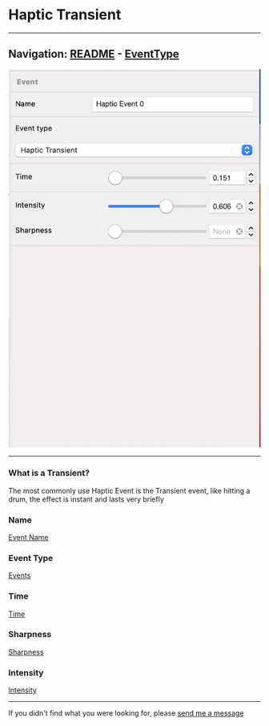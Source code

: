 # Haptic Transient


---
Navigation: [README](README.md) - [EventType](EventType.md)
---






![Image](media/images/inspectorHapticTransient.png)


---


### What is a Transient?

The most commonly use Haptic Event is the Transient event, like hitting a drum, the effect is instant and lasts very briefly






### Name





[Event Name](EventName.md)


### Event Type





[Events](EventType.md)


### Time





[Time](Time.md)


### Sharpness





[Sharpness](Sharpness.md)


### Intensity





[Intensity](Intensity.md)





---

If you didn't find what you were looking for, please [send me a message](mailto:contact+help@haptrix.com)